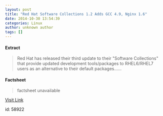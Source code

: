 ```yaml
---
layout: post
title: "Red Hat Software Collections 1.2 Adds GCC 4.9, Nginx 1.6"
date: 2014-10-30 13:54:39
categories: Linux
author: unknown author
tags: []
---
```



#### Extract
>Red Hat has released their third update to their "Software Collections" that provide updated development tools/packages to RHEL6/RHEL7 users as an alternative to their default packages......

#### Factsheet
>factsheet unavailable

[Visit Link](http://www.phoronix.com/vr.php?view=MTgyNjI)

id:   58922


